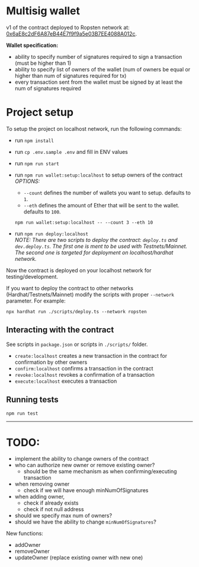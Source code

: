 # Multisig wallet

v1 of the contract deployed to Ropsten network at: [0x6aE8c2dF6A87eB44E7f9f9a5e03B7EE4088A012c](https://ropsten.etherscan.io/address/0x6ae8c2df6a87eb44e7f9f9a5e03b7ee4088a012c).

**Wallet specification:**

- ability to specify number of signatures required to sign a transaction (must be higher than 1)
- ability to specify list of owners of the wallet (num of owners be equal or higher than num of signatures required for tx)
- every transaction sent from the wallet must be signed by at least the num of signatures required

# Project setup

To setup the project on localhost network, run the following commands:

- run `npm install`
- run `cp .env.sample .env` and fill in ENV values
- run `npm run start`
- run `npm run wallet:setup:localhost` to setup owners of the contract  
  _OPTIONS:_

  - `--count` defines the number of wallets you want to setup. defaults to `1`.
  - `--eth` defines the amount of Ether that will be sent to the wallet. defaults to `100`.

  ```
  npm run wallet:setup:localhost -- --count 3 --eth 10
  ```

- run `npm run deploy:localhost`  
  _NOTE: There are two scripts to deploy the contract: `deploy.ts` and `dev.deploy.ts`. The first one is ment to be used with Testnets/Mainnet. The second one is targeted for deployment on localhost/hardhat network._

Now the contract is deployed on your localhost network for testing/development.

If you want to deploy the contract to other networks (Hardhat/Testnets/Mainnet) modify the scripts with proper `--network` parameter.
For example:

```
npx hardhat run ./scripts/deploy.ts --network ropsten
```

## Interacting with the contract

See scripts in `package.json` or scripts in `./scripts/` folder.

- `create:localhost` creates a new transaction in the contract for confirmation by other owners
- `confirm:localhost` confirms a transaction in the contract
- `revoke:localhost` revokes a confirmation of a transaction
- `execute:localhost` executes a transaction

## Running tests

```
npm run test
```

---

# TODO:

- implement the ability to change owners of the contract
- who can authorize new owner or remove existing owner?
  - should be the same mechanism as when confirming/executing transaction
- when removing owner
  - check if we will have enough minNumOfSignatures
- when adding owner,
  - check if already exists
  - check if not null address
- should we specify max num of owners?
- should we have the ability to change `minNumOfSignatures`?

New functions:

- addOwner
- removeOwner
- updateOwner (replace existing owner with new one)
